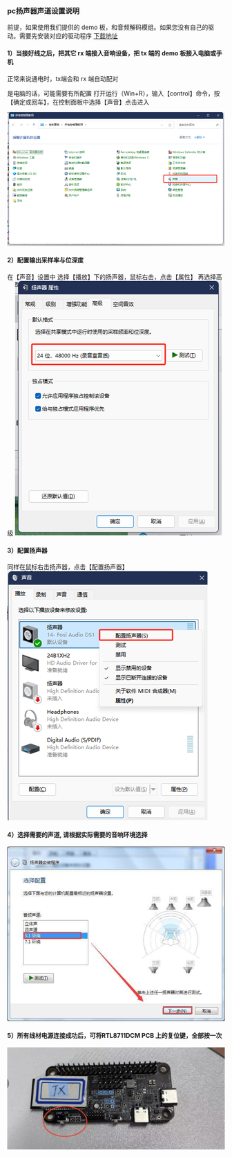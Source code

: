 ### pc扬声器声道设置说明
前提，如果使用我们提供的 demo 板，和音频解码模组。如果您没有自己的驱动。需要先安装对应的驱动程序
[下载地址](../../assets/download/A316/驱动1.zip)
#### 1）当接好线之后，把其它 rx 端接入音响设备，把 tx 端的 demo 板接入电脑或手机

正常来说通电时，tx端会和 rx 端自动配对

是电脑的话，可能需要有所配置 打开运行（Win+R），输入【control】命令，按【确定或回车】，在控制面板中选择【声音】点击进入

![控制板面.jpg](../../assets/images/speaker/控制板面.jpg)

#### 2）配置输出采样率与位深度
在【声音】设置中 选择【播放】下的扬声器，鼠标右击，点击【属性】 再选择高级
![位深度采样率.jpg](../../assets/images/speaker/位深度采样率.jpg)

#### 3）配置扬声器
同样在鼠标右击扬声器，点击【配置扬声器】
![配置扬声器.jpg](../../assets/images/speaker/配置扬声器.jpg)

#### 4）选择需要的声道, 请根据实际需要的音响环境选择
![选声道.jpg](../../assets/images/speaker/选声道.jpg)

#### 5）所有线材电源连接成功后，可将RTL8711DCM PCB 上的复位键，全部按一次
![pcb.jpg](../../assets/images/speaker/pcb.jpg)
